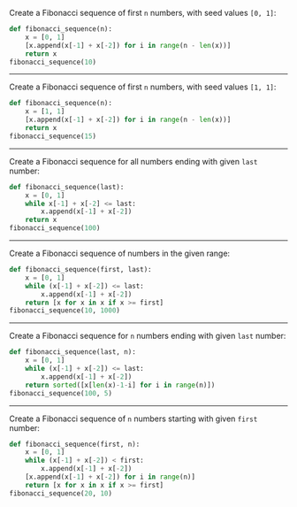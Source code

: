 
Create a Fibonacci sequence of first `n` numbers, with seed values `[0, 1]`:


```python
def fibonacci_sequence(n):
    x = [0, 1]
    [x.append(x[-1] + x[-2]) for i in range(n - len(x))]
    return x
fibonacci_sequence(10)
```

_______
Create a Fibonacci sequence of first `n` numbers, with seed values `[1, 1]`:


```python
def fibonacci_sequence(n):
    x = [1, 1]
    [x.append(x[-1] + x[-2]) for i in range(n - len(x))]
    return x
fibonacci_sequence(15)
```

______
Create a Fibonacci sequence for all numbers ending with given `last` number: 


```python
def fibonacci_sequence(last):
    x = [0, 1]
    while x[-1] + x[-2] <= last:
        x.append(x[-1] + x[-2])
    return x
fibonacci_sequence(100)
```

_____
Create a Fibonacci sequence of numbers in the given range:


```python
def fibonacci_sequence(first, last):
    x = [0, 1]
    while (x[-1] + x[-2]) <= last:
        x.append(x[-1] + x[-2])
    return [x for x in x if x >= first]
fibonacci_sequence(10, 1000)
```

_______
Create a Fibonacci sequence for `n` numbers ending with given `last` number:


```python
def fibonacci_sequence(last, n):
    x = [0, 1]
    while (x[-1] + x[-2]) <= last:
        x.append(x[-1] + x[-2])
    return sorted([x[len(x)-1-i] for i in range(n)])
fibonacci_sequence(100, 5)
```

_______
Create a Fibonacci sequence of `n` numbers starting with given `first` number:


```python
def fibonacci_sequence(first, n):
    x = [0, 1]
    while (x[-1] + x[-2]) < first:
        x.append(x[-1] + x[-2])
    [x.append(x[-1] + x[-2]) for i in range(n)]
    return [x for x in x if x >= first]
fibonacci_sequence(20, 10)
```
